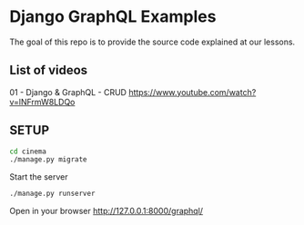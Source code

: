 # Django GraphQL Examples

The goal of this repo is to provide the source code explained at our lessons.

## List of videos
01 - Django & GraphQL - CRUD
https://www.youtube.com/watch?v=lNFrmW8LDQo

## SETUP

```bash
cd cinema
./manage.py migrate
```

Start the server
```bash
./manage.py runserver
```

Open in your browser
http://127.0.0.1:8000/graphql/
